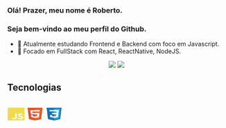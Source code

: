 ### Olá! Prazer, meu nome é Roberto. 
### Seja bem-vindo ao meu perfil do Github.

- 🌱 Atualmente estudando Frontend e Backend com foco em Javascript.
- 👏 Focado em FullStack com React, ReactNative, NodeJS.

<div align="center">
  <!-- <a href="https://github.com/robertocvfilho"> -->
  <img width="45%" src="https://github-readme-stats-srhenry.vercel.app/api?username=robertocvfilho&show_icons=true&theme=github_dark&include_all_commits=true&count_private=true"/>
  <img width="45%" src="https://github-readme-stats-srhenry.vercel.app/api/top-langs/?username=robertocvfilho&layout=compact&langs_count=7&theme=github_dark"/>
</div>

## Tecnologias

<div style="display: inline_block"><br>
  <img align="center" alt="Roberto-JS" height="30" width="40" src="https://raw.githubusercontent.com/devicons/devicon/master/icons/javascript/javascript-plain.svg">
  <img align="center" alt="Roberto-HTML" height="30" width="40" src="https://raw.githubusercontent.com/devicons/devicon/master/icons/html5/html5-original.svg">
  <img align="center" alt="Roberto-CSS" height="30" width="40" src="https://raw.githubusercontent.com/devicons/devicon/master/icons/css3/css3-original.svg">
</div>
  

